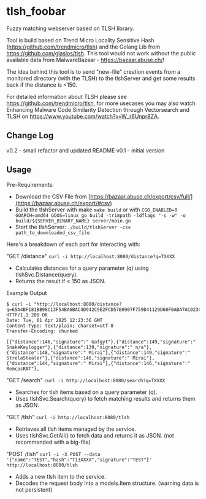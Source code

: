 # tlsh_foobar
Fuzzy matching webserver based on TLSH library.

Tool is build based on Trend Micro Locality Sensitive Hash (https://github.com/trendmicro/tlsh) and the
Golang Lib from https://github.com/glaslos/tlsh.
This tool would not work without the public available data from MalwareBazaar - https://bazaar.abuse.ch/!

The idea behind this tool is to send "new-file" creation events from a monitored directory (with the TLSH) to the tlshServer and get some results back if the distance is <150.

For detailed information about TLSH please see https://github.com/trendmicro/tlsh, for more usecases you may also watch Enhancing Malware Code Similarity Detection through Vectorsearch and TLSH on https://www.youtube.com/watch?v=W_r6Unpr8ZA.

## Change Log

v0.2 - small refactor and updated README
v0.1 - initial version

## Usage

Pre-Requirements:
- Download the CSV File from [https://bazaar.abuse.ch/export/csv/full/](https://bazaar.abuse.ch/export/#csv)
- Build the tlshServer with make `make build` or with
  `CGO_ENABLED=0 GOARCH=amd64 GOOS=linux go build -trimpath -ldflags "-s -w" -o build/${SERVER_BINARY_NAME} server/main.go`
- Start the tlshServer: `./build/tlshServer -csv path_to_downloaded_csv_file`

Here's a breakdown of each part for interacting with:

"GET /distance" `curl -i http://localhost:8080/distance?q=TXXXX`
- Calculates distances for a query parameter (q) using tlshSvc.Distance(query).
- Returns the result if < 150 as JSON.

Example Output
```
$ curl -i "http://localhost:8080/distance?q=65A4BF181BB98C13F54BA6BAC4D942C9E2FCD57B8907F759D41129D60F0ABA7AC023C7"
HTTP/1.1 200 OK
Date: Tue, 01 Apr 2025 12:23:36 GMT
Content-Type: text/plain; charset=utf-8
Transfer-Encoding: chunked

[{"distance":146,"signature":" Gafgyt"},{"distance":149,"signature":" SnakeKeylogger"},{"distance":139,"signature":" n/a"},{"distance":148,"signature":" Mirai"},{"distance":149,"signature":" StrelaStealer"},{"distance":146,"signature":" Mirai"},{"distance":144,"signature":" Mirai"},{"distance":146,"signature":" RemcosRAT"},   
```

"GET /search" `curl -i http://localhost:8080/search?q=TXXXX`
- Searches for tlsh items based on a query parameter (q).
- Uses tlshSvc.Search(query) to fetch matching results and returns them as JSON.


"GET /tlsh"
`curl -i http://localhost:8080/tlsh`
- Retrieves all tlsh items managed by the service.
- Uses tlshSvc.GetAll() to fetch data and returns it as JSON.
  (not recommended with a big-file)

"POST /tlsh" `curl -i -X POST --data '{"name":"TEST","hash":"T13XXXX","signature":"TEST"}'  http://localhost:8080/tlsh`
- Adds a new tlsh item to the service.
- Decodes the request body into a models.Item structure.
  (warning data is not persistent)



